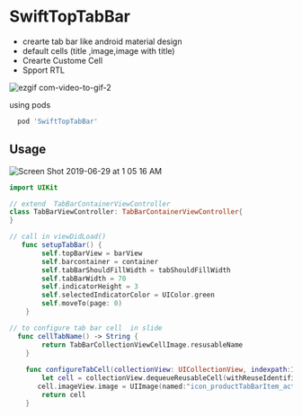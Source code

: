 
# SwiftTopTabBar

- crearte tab bar like android material design
- default cells (title ,image,image with title)
- Crearte Custome Cell
- Spport RTL

![ezgif com-video-to-gif-2](https://user-images.githubusercontent.com/11280137/60376099-dc6e1e00-9a0c-11e9-99ee-029ea9596193.gif)

using pods

```bash
  pod 'SwiftTopTabBar' 
```

## Usage

![Screen Shot 2019-06-29 at 1 05 16    AM](https://user-images.githubusercontent.com/11280137/60375714-d7a86a80-9a0a-11e9-93bf-89d59b05bcd1.png)

```swift
import UIKit

// extend  TabBarContainerViewController
class TabBarViewController: TabBarContainerViewController{
}

// call in viewDidLoad()
   func setupTabBar() {
        self.topBarView = barView
        self.barcontainer = container
        self.tabBarShouldFillWidth = tabShouldFillWidth
        self.tabBarWidth = 70
        self.indicatorHeight = 3
        self.selectedIndicatorColor = UIColor.green
        self.moveTo(page: 0)
    }
```

```swift
// to configure tab bar cell  in slide 
  func cellTabName() -> String {
        return TabBarCollectionViewCellImage.resusableName
    }
    
    func configureTabCell(collectionView: UICollectionView, indexpath:IndexPath) -> UICollectionViewCell {
        let cell = collectionView.dequeueReusableCell(withReuseIdentifier: self.cellTabName(), for: indexpath) as! TabBarCollectionViewCellImage
       cell.imageView.image = UIImage(named:"icon_productTabBarItem_active")
        return cell
    }
```

